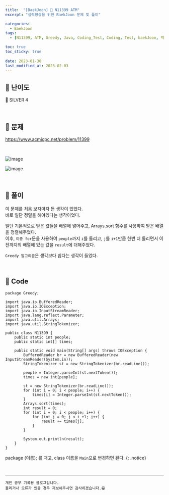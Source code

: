 ```yaml
---
title:  "[BaekJoon] 🥈 N11399 ATM"
excerpt: "실력향상을 위한 BaekJoon 문제 및 풀이"

categories:
  - BaekJoon
tags:
  - [N11399, ATM, Greedy, Java, Coding_Test, Coding, Test, baekJoon, 백준]

toc: true
toc_sticky: true
 
date: 2023-01-30
last_modified_at: 2023-02-03
---
```


## 📌 난이도

  🥈 SILVER 4

<br>

## 📌 문제

<https://www.acmicpc.net/problem/11399>

<br>

![image](https://user-images.githubusercontent.com/37824506/215449376-c98a1a7a-1f95-460e-b3ae-66351978d74a.png)


![image](https://user-images.githubusercontent.com/37824506/215449455-cecf9185-40d5-408a-9b54-025dfb770b6e.png)




<br>

## 📌 풀이  

이 문제를 처음 보자마자 든 생각이 있었다.  
바로 일단 정렬을 해야겠다는 생각이었다.  

일단 기본적으로 받은 값들을 배열에 넣어주고, Arrays.sort 함수를 사용하여 받은 배열을 정렬해주었다.  
이후, `이중 for`문을 사용하여 `people`까지 `i`를 돌리고, `j`를 `i+1`만큼 한번 더 돌리면서 이전까지의 배열에 있는 값을 `result`에 더해주었다.

`Greedy 알고리즘`은 생각보다 쉽다는 생각이 들었다.

<br>

## 📌 Code

```
package Greedy;

import java.io.BufferedReader;
import java.io.IOException;
import java.io.InputStreamReader;
import java.lang.reflect.Parameter;
import java.util.Arrays;
import java.util.StringTokenizer;

public class N11399 {
    public static int people;
    public static int[] times;

    public static void main(String[] args) throws IOException {
        BufferedReader br = new BufferedReader(new InputStreamReader(System.in));
        StringTokenizer st = new StringTokenizer(br.readLine());

        people = Integer.parseInt(st.nextToken());
        times = new int[people];

        st = new StringTokenizer(br.readLine());
        for (int i = 0; i < people; i++) {
            times[i] = Integer.parseInt(st.nextToken());
        }
        Arrays.sort(times);
        int result = 0;
        for (int i = 0; i < people; i++) {
            for (int j = 0; j < i +1; j++) {
                result += times[j];
            }
        }

        System.out.println(result);
    }
}
```

package (이름); 를 때고, class 이름을 `Main`으로 변경하면 된다.
{: .notice} 


<br>


***
    개인 공부 기록용 블로그입니다.
    틀리거나 오류가 있을 경우 제보해주시면 감사하겠습니다.😁